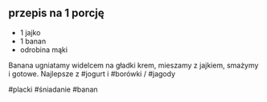 ## przepis na 1 porcję

- 1 jajko  
- 1 banan
- odrobina mąki

Banana ugniatamy widelcem na gładki krem, mieszamy z jajkiem, smażymy i gotowe. 
Najlepsze z #jogurt i #borówki / #jagody

#placki #śniadanie #banan 
